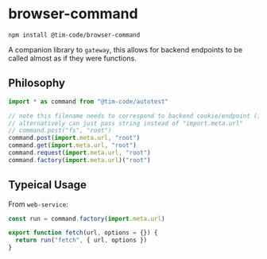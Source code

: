 # browser-command

```
npm install @tim-code/browser-command
```

A companion library to `gateway`, this allows for backend endpoints to be called almost as if they were functions.

## Philosophy

```js
import * as command from "@tim-code/autotest"

// note this filename needs to correspond to backend cookie/endpoint (i.e. "fs")
// alternatively can just pass string instead of "import.meta.url"
// command.post("fs", "root")
command.post(import.meta.url, "root")
command.get(import.meta.url, "root")
command.request(import.meta.url, "root")
command.factory(import.meta.url)("root")
```

## Typeical Usage

From `web-service`:

```js
const run = command.factory(import.meta.url)

export function fetch(url, options = {}) {
  return run("fetch", { url, options })
}
```
